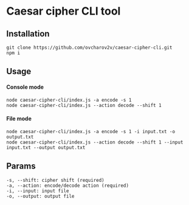 # Caesar cipher CLI tool
## Installation
```
git clone https://github.com/ovcharov2v/caesar-cipher-cli.git
npm i
```
## Usage
#### Console mode
```
node caesar-cipher-cli/index.js -a encode -s 1
node caesar-cipher-cli/index.js --action decode --shift 1
```
#### File mode
```
node caesar-cipher-cli/index.js -a encode -s 1 -i input.txt -o output.txt
node caesar-cipher-cli/index.js --action decode --shift 1 --input input.txt --output output.txt
```
## Params
```
-s, --shift: cipher shift (required)
-a, --action: encode/decode action (required)
-i, --input: input file
-o, --output: output file
```